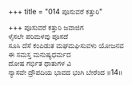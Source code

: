 +++
title = "014 ಪೂಸುವರೆ ಕತ್ತುರಿ"

+++
ಪೂಸುವರೆ ಕತ್ತುರಿ ಜವಾಜಿಗ  
ಳೈಸಲೇ ಪರಿಮಳವು ಪೂಸದೆ  
ಸೂಸಿ ದೆಸೆ ಕಂಪಿಡುತ ಮಘಮಘಿಸುವಳು ಯೋಜನವ  
ಈ ಸಮಸ್ತ ಮನುಷ್ಯಧರ್ಮದ   
ದೋಷ ಗರ್ಭಿತ ಧಾತುಗಳ ವಿ  
ನ್ಯಾಸವೇ ದ್ರೌಪದಿಯ ಭಾವದ ಭಂಗಿ ಬೇರೆಂದ     ॥14॥